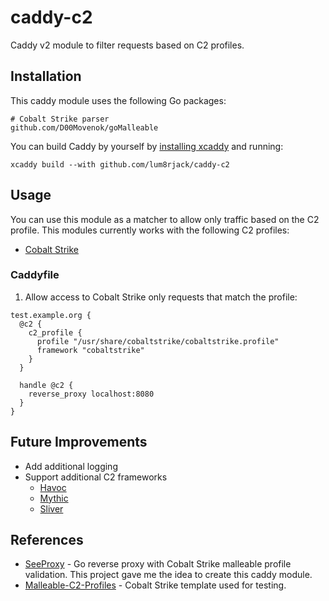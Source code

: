 # caddy-c2
Caddy v2 module to filter requests based on C2 profiles.

## Installation

This caddy module uses the following Go packages:
```
# Cobalt Strike parser
github.com/D00Movenok/goMalleable
```

You can build Caddy by yourself by [installing xcaddy](https://github.com/caddyserver/xcaddy) and running:
```
xcaddy build --with github.com/lum8rjack/caddy-c2
```

## Usage

You can use this module as a matcher to allow only traffic based on the C2 profile. This modules currently works with the following C2 profiles:
- [Cobalt Strike](https://www.cobaltstrike.com/)

### Caddyfile

1. Allow access to Cobalt Strike only requests that match the profile:
```
test.example.org {
  @c2 {
    c2_profile {
      profile "/usr/share/cobaltstrike/cobaltstrike.profile"
      framework "cobaltstrike"
    }
  }

  handle @c2 {
    reverse_proxy localhost:8080
  }
}
```

## Future Improvements

- Add additional logging
- Support additional C2 frameworks
  - [Havoc](https://github.com/HavocFramework/Havoc)
  - [Mythic](https://github.com/its-a-feature/Mythic)
  - [Sliver](https://github.com/BishopFox/sliver)

## References

- [SeeProxy](https://github.com/nopbrick/SeeProxy) - Go reverse proxy with Cobalt Strike malleable profile validation. This project gave me the idea to create this caddy module.
- [Malleable-C2-Profiles](https://github.com/xx0hcd/Malleable-C2-Profiles) - Cobalt Strike template used for testing.

